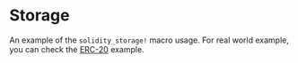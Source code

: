 # Storage

An example of the `solidity_storage!` macro usage. For real world example, you can check the [ERC-20](../erc20) example.
